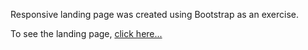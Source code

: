 Responsive landing page was created using Bootstrap as an exercise.

To see the landing page, [click here...](https://vic-teshua.github.io/landing-page-bootstrap/)
